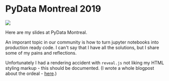 # PyData Montreal 2019

![](./images/pyData-Montreal.png)

Here are my slides at PyData Montreal.

An imporant topic in our community is how to turn jupyter notebooks into production ready code. I can't say that I have all the solutions, but I share some of my pains and reflections.

Unfortunately I had a rendering accident with `reveal.js` not liking my HTML styling markup - this should be documented. (I wrote a whole blogpost about the ordeal - [here](https://project-delphi.github.io/blog/jupyter-notebook-vs-html/).)
